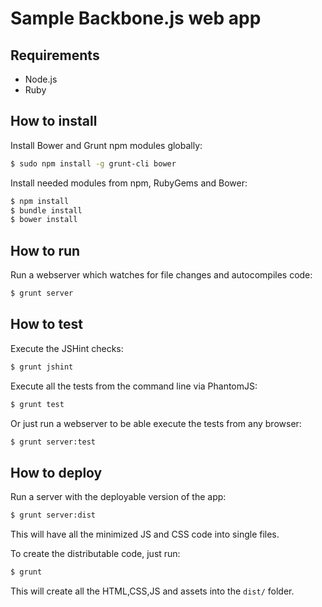 # Sample Backbone.js web app

## Requirements

* Node.js
* Ruby

## How to install

Install Bower and Grunt npm modules globally:

```sh
$ sudo npm install -g grunt-cli bower
```

Install needed modules from npm, RubyGems and Bower:

```sh
$ npm install
$ bundle install
$ bower install
```

## How to run

Run a webserver which watches for file changes and autocompiles code:

```sh
$ grunt server
```

## How to test

Execute the JSHint checks:

```sh
$ grunt jshint
```

Execute all the tests from the command line via PhantomJS:

```sh
$ grunt test
```

Or just run a webserver to be able execute the tests from any browser:

```sh
$ grunt server:test
```

## How to deploy

Run a server with the deployable version of the app:

```sh
$ grunt server:dist
```

This will have all the minimized JS and CSS code into single files.

To create the distributable code, just run:

```sh
$ grunt
```

This will create all the HTML,CSS,JS and assets into the `dist/` folder.
